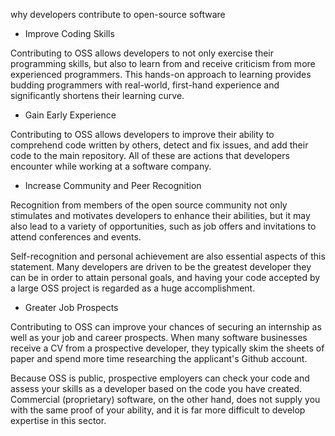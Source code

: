 why developers contribute to open-source software

- Improve Coding Skills

Contributing to OSS allows developers to not only exercise their programming skills, but also to learn from and receive criticism from more experienced programmers. This hands-on approach to learning provides budding programmers with real-world, first-hand experience and significantly shortens their learning curve.


-  Gain Early Experience

Contributing to OSS allows developers to improve their ability to comprehend code written by others, detect and fix issues, and add their code to the main repository. All of these are actions that developers encounter while working at a software company.


- Increase Community and Peer Recognition

Recognition from members of the open source community not only stimulates and motivates developers to enhance their abilities, but it may also lead to a variety of opportunities, such as job offers and invitations to attend conferences and events.

Self-recognition and personal achievement are also essential aspects of this statement. Many developers are driven to be the greatest developer they can be in order to attain personal goals, and having your code accepted by a large OSS project is regarded as a huge accomplishment.

- Greater Job Prospects

Contributing to OSS can improve your chances of securing an internship as well as your job and career prospects. When many software businesses receive a CV from a prospective developer, they typically skim the sheets of paper and spend more time researching the applicant's Github account.

Because OSS is public, prospective employers can check your code and assess your skills as a developer based on the code you have created. Commercial (proprietary) software, on the other hand, does not supply you with the same proof of your ability, and it is far more difficult to develop expertise in this sector.


